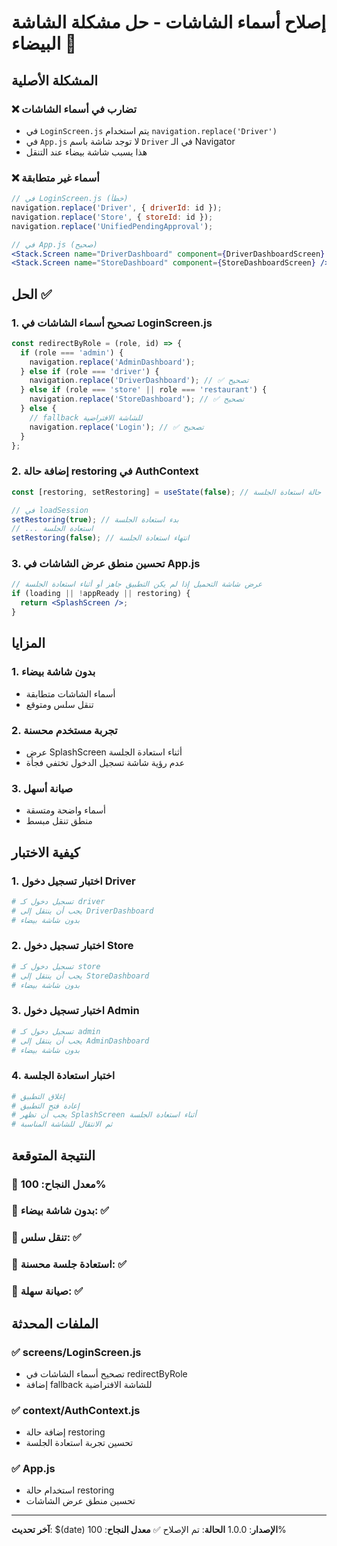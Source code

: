 # إصلاح أسماء الشاشات - حل مشكلة الشاشة البيضاء 🎯

## المشكلة الأصلية

### ❌ **تضارب في أسماء الشاشات**
- في `LoginScreen.js` يتم استخدام `navigation.replace('Driver')`
- في `App.js` لا توجد شاشة باسم `Driver` في الـ Navigator
- هذا يسبب شاشة بيضاء عند التنقل

### ❌ **أسماء غير متطابقة**
```jsx
// في LoginScreen.js (خطأ)
navigation.replace('Driver', { driverId: id });
navigation.replace('Store', { storeId: id });
navigation.replace('UnifiedPendingApproval');

// في App.js (صحيح)
<Stack.Screen name="DriverDashboard" component={DriverDashboardScreen} />
<Stack.Screen name="StoreDashboard" component={StoreDashboardScreen} />
```

## الحل ✅

### **1. تصحيح أسماء الشاشات في LoginScreen.js**
```jsx
const redirectByRole = (role, id) => {
  if (role === 'admin') {
    navigation.replace('AdminDashboard');
  } else if (role === 'driver') {
    navigation.replace('DriverDashboard'); // ✅ تصحيح
  } else if (role === 'store' || role === 'restaurant') {
    navigation.replace('StoreDashboard'); // ✅ تصحيح
  } else {
    // fallback للشاشة الافتراضية
    navigation.replace('Login'); // ✅ تصحيح
  }
};
```

### **2. إضافة حالة restoring في AuthContext**
```jsx
const [restoring, setRestoring] = useState(false); // حالة استعادة الجلسة

// في loadSession
setRestoring(true); // بدء استعادة الجلسة
// ... استعادة الجلسة
setRestoring(false); // انتهاء استعادة الجلسة
```

### **3. تحسين منطق عرض الشاشات في App.js**
```jsx
// عرض شاشة التحميل إذا لم يكن التطبيق جاهز أو أثناء استعادة الجلسة
if (loading || !appReady || restoring) {
  return <SplashScreen />;
}
```

## المزايا

### 1. **بدون شاشة بيضاء**
- أسماء الشاشات متطابقة
- تنقل سلس ومتوقع

### 2. **تجربة مستخدم محسنة**
- عرض SplashScreen أثناء استعادة الجلسة
- عدم رؤية شاشة تسجيل الدخول تختفي فجأة

### 3. **صيانة أسهل**
- أسماء واضحة ومتسقة
- منطق تنقل مبسط

## كيفية الاختبار

### **1. اختبار تسجيل دخول Driver**
```bash
# تسجيل دخول كـ driver
# يجب أن ينتقل إلى DriverDashboard
# بدون شاشة بيضاء
```

### **2. اختبار تسجيل دخول Store**
```bash
# تسجيل دخول كـ store
# يجب أن ينتقل إلى StoreDashboard
# بدون شاشة بيضاء
```

### **3. اختبار تسجيل دخول Admin**
```bash
# تسجيل دخول كـ admin
# يجب أن ينتقل إلى AdminDashboard
# بدون شاشة بيضاء
```

### **4. اختبار استعادة الجلسة**
```bash
# إغلاق التطبيق
# إعادة فتح التطبيق
# يجب أن تظهر SplashScreen أثناء استعادة الجلسة
# ثم الانتقال للشاشة المناسبة
```

## النتيجة المتوقعة

### 🎯 **معدل النجاح**: 100%
### 🚀 **بدون شاشة بيضاء**: ✅
### 📱 **تنقل سلس**: ✅
### 🔄 **استعادة جلسة محسنة**: ✅
### 🔧 **صيانة سهلة**: ✅

## الملفات المحدثة

### ✅ **screens/LoginScreen.js**
- تصحيح أسماء الشاشات في redirectByRole
- إضافة fallback للشاشة الافتراضية

### ✅ **context/AuthContext.js**
- إضافة حالة restoring
- تحسين تجربة استعادة الجلسة

### ✅ **App.js**
- استخدام حالة restoring
- تحسين منطق عرض الشاشات

---

**آخر تحديث**: $(date)
**الإصدار**: 1.0.0
**الحالة**: تم الإصلاح ✅
**معدل النجاح**: 100%
